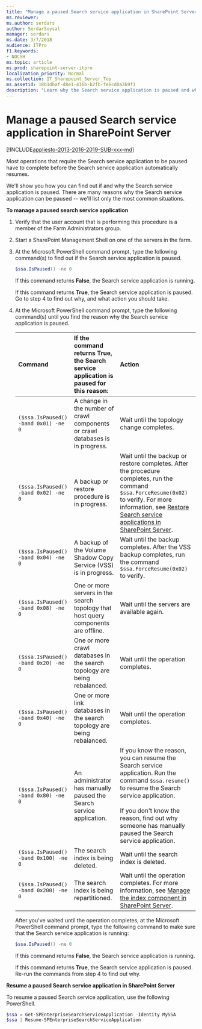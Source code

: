 ```yaml
---
title: "Manage a paused Search service application in SharePoint Server"
ms.reviewer: 
ms.author: serdars
author: SerdarSoysal
manager: serdars
ms.date: 3/7/2018
audience: ITPro
f1.keywords:
- NOCSH
ms.topic: article
ms.prod: sharepoint-server-itpro
localization_priority: Normal
ms.collection: IT_Sharepoint_Server_Top
ms.assetid: 18b1dbaf-d8e1-416b-b2fb-fe6cd0a369f1
description: "Learn why the Search service application is paused and what you can do to resume it in SharePoint Server."
---
```


# Manage a paused Search service application in SharePoint Server

[!INCLUDE[appliesto-2013-2016-2019-SUB-xxx-md](../includes/appliesto-2013-2016-2019-SUB-xxx-md.md)]
  
Most operations that require the Search service application to be paused have to complete before the Search service application automatically resumes.
  
We'll show you how you can find out if and why the Search service application is paused. There are many reasons why the Search service application can be paused -- we'll list only the most common situations.
  
 **To manage a paused search service application**
  
1. Verify that the user account that is performing this procedure is a member of the Farm Administrators group.
    
2. Start a SharePoint Management Shell on one of the servers in the farm.
    
3. At the Microsoft PowerShell command prompt, type the following command(s) to find out if the Search service application is paused.
    
    ```powershell
    $ssa.IsPaused() -ne 0
    ```

    If this command returns **False**, the Search service application is running.
        
    If this command returns **True**, the Search service application is paused. Go to step 4 to find out why, and what action you should take.
    
4. At the Microsoft PowerShell command prompt, type the following command(s) until you find the reason why the Search service application is paused.
    
    | Command | If the command returns True, the Search service application is paused for this reason: | Action |
    |:---------------------------|:---------------------------|:---------------------------|
    | `($ssa.IsPaused() -band 0x01) -ne 0`  | A change in the number of crawl components or crawl databases is in progress. | Wait until the topology change completes. |
    | `($ssa.IsPaused() -band 0x02) -ne 0`  | A backup or restore procedure is in progress. | Wait until the backup or restore completes. After the procedure completes, run the command  `$ssa.ForceResume(0x02)` to verify. For more information, see [Restore Search service applications in SharePoint Server](../administration/restore-a-search-service-application.md). |
    | `($ssa.IsPaused() -band 0x04) -ne 0`  | A backup of the Volume Shadow Copy Service (VSS) is in progress. | Wait until the backup completes. After the VSS backup completes, run the command  `$ssa.ForceResume(0x02)` to verify. |
    | `($ssa.IsPaused() -band 0x08) -ne 0`  | One or more servers in the search topology that host query components are offline. | Wait until the servers are available again. |
    | `($ssa.IsPaused() -band 0x20) -ne 0`  | One or more crawl databases in the search topology are being rebalanced. | Wait until the operation completes. |
    | `($ssa.IsPaused() -band 0x40) -ne 0`  | One or more link databases in the search topology are being rebalanced. | Wait until the operation completes. |
    | `($ssa.IsPaused() -band 0x80) -ne 0`  | An administrator has manually paused the Search service application. | If you know the reason, you can resume the Search service application. Run the command  `$ssa.resume()` to resume the Search service application.  <br/><br/>If you don't know the reason, find out why someone has manually paused the Search service application. |
    | `($ssa.IsPaused() -band 0x100) -ne 0` | The search index is being deleted. | Wait until the search index is deleted. |
    | `($ssa.IsPaused() -band 0x200) -ne 0` | The search index is being repartitioned. | Wait until the operation completes. For more information, see [Manage the index component in SharePoint Server](manage-the-index-component.md). |
       
    After you've waited until the operation completes, at the Microsoft PowerShell command prompt, type the following command to make sure that the Search service application is running:
      
    ```powershell
    $ssa.IsPaused() -ne 0
    ```
    
    If this command returns **False**, the Search service application is running.
      
    If this command returns **True**, the Search service application is paused. Re-run the commands from step 4 to find out why.
  
**Resume a paused Search service application in SharePoint Server**

To resume a paused Search service application, use the following PowerShell.

```powershell
$ssa = Get-SPEnterpriseSearchServiceApplication -Identity MySSA
$ssa | Resume-SPEnterpriseSearchServiceApplication
```
